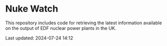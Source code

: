 # Nuke Watch

This repository includes code for retrieving the latest information available on the output of EDF nuclear power plants in the UK.

Last updated: 2024-07-24 14:12